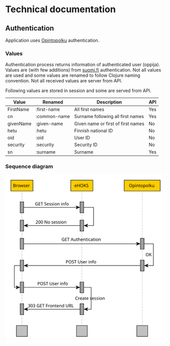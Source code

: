 # Technical documentation

## Authentication

Application uses [Opintopolku](http://www.opintopolku.fi) authentication.

### Values

Authentication process returns information of authenticated user (oppija).
Values are (with few additions) from
[suomi.fi](https://palveluhallinta.suomi.fi/fi/tuki/artikkelit/590ad07b14bbb10001966f50)
authentication. Not all values are used and some values are renamed to follow
Clojure naming convention. Not all received values are server from API.

Following values are stored in session and some are served from API.

Value | Renamed | Description | API
------|---------|-------------|----
FirstName | :first-name | All first names | Yes
cn | :common-name | Surname following all first names | Yes
givenName | :given-name | Given name or first of first names | No
hetu | :hetu | Finnish national ID | No
oid | :oid | User ID | No
security | :security | Security ID | No
sn | :surname | Surname | Yes

### Sequence diagram

![Sequence diagram of authentication](./authenticate-seq.svg "Authentication sequence diagram")
